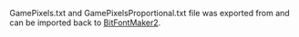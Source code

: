 GamePixels.txt and GamePixelsProportional.txt file was exported from and can be imported back to [BitFontMaker2](https://www.pentacom.jp/pentacom/bitfontmaker2/).